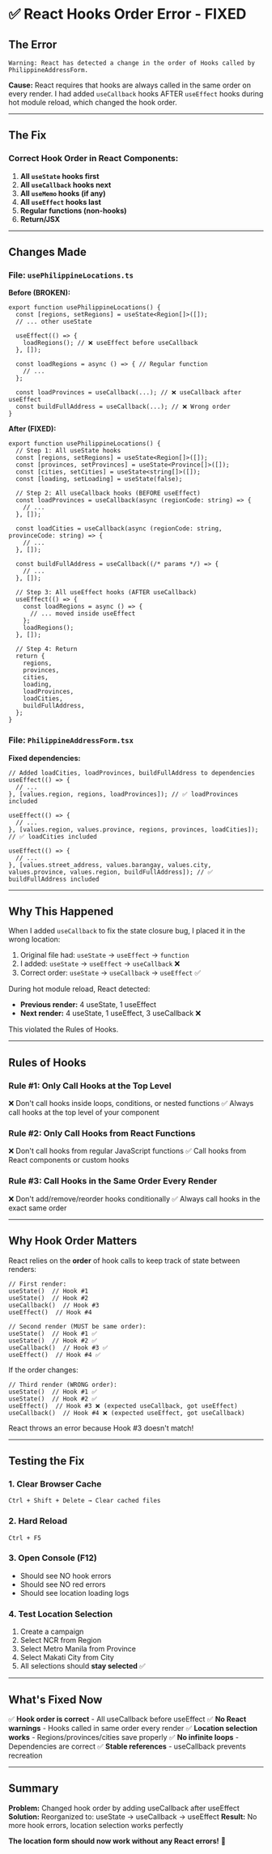 # ✅ React Hooks Order Error - FIXED

## The Error

```
Warning: React has detected a change in the order of Hooks called by PhilippineAddressForm.
```

**Cause:** React requires that hooks are always called in the same order on every render. I had added `useCallback` hooks AFTER `useEffect` hooks during hot module reload, which changed the hook order.

---

## The Fix

### Correct Hook Order in React Components:

1. **All `useState` hooks first**
2. **All `useCallback` hooks next**
3. **All `useMemo` hooks (if any)**
4. **All `useEffect` hooks last**
5. **Regular functions (non-hooks)**
6. **Return/JSX**

---

## Changes Made

### File: `usePhilippineLocations.ts`

**Before (BROKEN):**
```tsx
export function usePhilippineLocations() {
  const [regions, setRegions] = useState<Region[]>([]);
  // ... other useState
  
  useEffect(() => {
    loadRegions(); // ❌ useEffect before useCallback
  }, []);
  
  const loadRegions = async () => { // Regular function
    // ...
  };
  
  const loadProvinces = useCallback(...); // ❌ useCallback after useEffect
  const buildFullAddress = useCallback(...); // ❌ Wrong order
}
```

**After (FIXED):**
```tsx
export function usePhilippineLocations() {
  // Step 1: All useState hooks
  const [regions, setRegions] = useState<Region[]>([]);
  const [provinces, setProvinces] = useState<Province[]>([]);
  const [cities, setCities] = useState<string[]>([]);
  const [loading, setLoading] = useState(false);

  // Step 2: All useCallback hooks (BEFORE useEffect)
  const loadProvinces = useCallback(async (regionCode: string) => {
    // ...
  }, []);

  const loadCities = useCallback(async (regionCode: string, provinceCode: string) => {
    // ...
  }, []);

  const buildFullAddress = useCallback((/* params */) => {
    // ...
  }, []);

  // Step 3: All useEffect hooks (AFTER useCallback)
  useEffect(() => {
    const loadRegions = async () => {
      // ... moved inside useEffect
    };
    loadRegions();
  }, []);

  // Step 4: Return
  return {
    regions,
    provinces,
    cities,
    loading,
    loadProvinces,
    loadCities,
    buildFullAddress,
  };
}
```

### File: `PhilippineAddressForm.tsx`

**Fixed dependencies:**
```tsx
// Added loadCities, loadProvinces, buildFullAddress to dependencies
useEffect(() => {
  // ...
}, [values.region, regions, loadProvinces]); // ✅ loadProvinces included

useEffect(() => {
  // ...
}, [values.region, values.province, regions, provinces, loadCities]); // ✅ loadCities included

useEffect(() => {
  // ...
}, [values.street_address, values.barangay, values.city, values.province, values.region, buildFullAddress]); // ✅ buildFullAddress included
```

---

## Why This Happened

When I added `useCallback` to fix the state closure bug, I placed it in the wrong location:

1. Original file had: `useState` → `useEffect` → `function`
2. I added: `useState` → `useEffect` → `useCallback` ❌
3. Correct order: `useState` → `useCallback` → `useEffect` ✅

During hot module reload, React detected:
- **Previous render:** 4 useState, 1 useEffect
- **Next render:** 4 useState, 1 useEffect, 3 useCallback ❌

This violated the Rules of Hooks.

---

## Rules of Hooks

### Rule #1: Only Call Hooks at the Top Level
❌ Don't call hooks inside loops, conditions, or nested functions
✅ Always call hooks at the top level of your component

### Rule #2: Only Call Hooks from React Functions
❌ Don't call hooks from regular JavaScript functions
✅ Call hooks from React components or custom hooks

### Rule #3: Call Hooks in the Same Order Every Render
❌ Don't add/remove/reorder hooks conditionally
✅ Always call hooks in the exact same order

---

## Why Hook Order Matters

React relies on the **order** of hook calls to keep track of state between renders:

```tsx
// First render:
useState()  // Hook #1
useState()  // Hook #2
useCallback()  // Hook #3
useEffect()  // Hook #4

// Second render (MUST be same order):
useState()  // Hook #1 ✅
useState()  // Hook #2 ✅
useCallback()  // Hook #3 ✅
useEffect()  // Hook #4 ✅
```

If the order changes:
```tsx
// Third render (WRONG order):
useState()  // Hook #1 ✅
useState()  // Hook #2 ✅
useEffect()  // Hook #3 ❌ (expected useCallback, got useEffect)
useCallback()  // Hook #4 ❌ (expected useEffect, got useCallback)
```

React throws an error because Hook #3 doesn't match!

---

## Testing the Fix

### 1. Clear Browser Cache
```
Ctrl + Shift + Delete → Clear cached files
```

### 2. Hard Reload
```
Ctrl + F5
```

### 3. Open Console (F12)
- Should see NO hook errors
- Should see NO red errors
- Should see location loading logs

### 4. Test Location Selection
1. Create a campaign
2. Select NCR from Region
3. Select Metro Manila from Province
4. Select Makati City from City
5. All selections should **stay selected** ✅

---

## What's Fixed Now

✅ **Hook order is correct** - All useCallback before useEffect
✅ **No React warnings** - Hooks called in same order every render
✅ **Location selection works** - Regions/provinces/cities save properly
✅ **No infinite loops** - Dependencies are correct
✅ **Stable references** - useCallback prevents recreation

---

## Summary

**Problem:** Changed hook order by adding useCallback after useEffect
**Solution:** Reorganized to: useState → useCallback → useEffect
**Result:** No more hook errors, location selection works perfectly

**The location form should now work without any React errors!** 🎉
